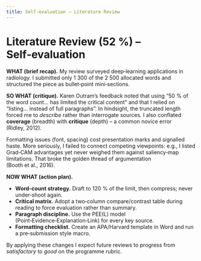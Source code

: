 ```yaml
---
title: Self‑evaluation – Literature Review
---
```


# Literature Review (52 %) – Self‑evaluation  

**WHAT (brief recap).** My review surveyed deep‑learning applications in radiology. I submitted only 1 300 of the 2 500 allocated words and structured the piece as bullet‑point mini‑sections.

**SO WHAT (critique).** Karen Outram’s feedback noted that using “50 % of the word count… has limited the critical content” and that I relied on “listing… instead of full paragraphs”. In hindsight, the truncated length forced me to *describe* rather than interrogate sources. I also conflated **coverage** (breadth) with **critique** (depth) – a common novice error (Ridley, 2012).

Formatting issues (font, spacing) cost presentation marks and signalled haste. More seriously, I failed to connect competing viewpoints: e.g., I listed Grad‑CAM advantages yet never weighed them against saliency‑map limitations. That broke the golden thread of argumentation (Booth et al., 2016).

**NOW WHAT (action plan).**

* **Word‑count strategy.** Draft to 120 % of the limit, then compress; never under‑shoot again.  
* **Critical matrix.** Adopt a two‑column compare/contrast table during reading to force evaluation rather than summary.  
* **Paragraph discipline.** Use the PEE(L) model (Point‑Evidence‑Explanation‑Link) for every key source.  
* **Formatting checklist.** Create an APA/Harvard template in Word and run a pre‑submission style macro.  

By applying these changes I expect future reviews to progress from *satisfactory* to *good* on the programme rubric.
